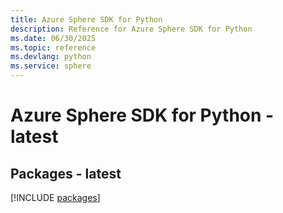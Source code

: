 ```yaml
---
title: Azure Sphere SDK for Python
description: Reference for Azure Sphere SDK for Python
ms.date: 06/30/2025
ms.topic: reference
ms.devlang: python
ms.service: sphere
---
```

# Azure Sphere SDK for Python - latest
## Packages - latest
[!INCLUDE [packages](sphere-index.md)]